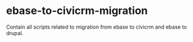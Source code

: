 # ebase-to-civicrm-migration

Contain all scripts related to migration from ebase to civicrm and ebase to drupal.
